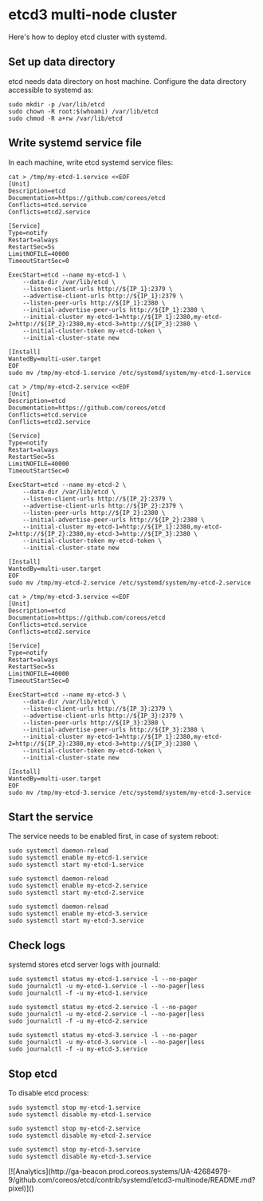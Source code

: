 # etcd3 multi-node cluster

Here's how to deploy etcd cluster with systemd.

## Set up data directory

etcd needs data directory on host machine. Configure the data directory accessible to systemd as:

```
sudo mkdir -p /var/lib/etcd
sudo chown -R root:$(whoami) /var/lib/etcd
sudo chmod -R a+rw /var/lib/etcd
```

## Write systemd service file

In each machine, write etcd systemd service files:

```
cat > /tmp/my-etcd-1.service <<EOF
[Unit]
Description=etcd
Documentation=https://github.com/coreos/etcd
Conflicts=etcd.service
Conflicts=etcd2.service

[Service]
Type=notify
Restart=always
RestartSec=5s
LimitNOFILE=40000
TimeoutStartSec=0

ExecStart=etcd --name my-etcd-1 \
    --data-dir /var/lib/etcd \
    --listen-client-urls http://${IP_1}:2379 \
    --advertise-client-urls http://${IP_1}:2379 \
    --listen-peer-urls http://${IP_1}:2380 \
    --initial-advertise-peer-urls http://${IP_1}:2380 \
    --initial-cluster my-etcd-1=http://${IP_1}:2380,my-etcd-2=http://${IP_2}:2380,my-etcd-3=http://${IP_3}:2380 \
    --initial-cluster-token my-etcd-token \
    --initial-cluster-state new

[Install]
WantedBy=multi-user.target
EOF
sudo mv /tmp/my-etcd-1.service /etc/systemd/system/my-etcd-1.service
```

```
cat > /tmp/my-etcd-2.service <<EOF
[Unit]
Description=etcd
Documentation=https://github.com/coreos/etcd
Conflicts=etcd.service
Conflicts=etcd2.service

[Service]
Type=notify
Restart=always
RestartSec=5s
LimitNOFILE=40000
TimeoutStartSec=0

ExecStart=etcd --name my-etcd-2 \
    --data-dir /var/lib/etcd \
    --listen-client-urls http://${IP_2}:2379 \
    --advertise-client-urls http://${IP_2}:2379 \
    --listen-peer-urls http://${IP_2}:2380 \
    --initial-advertise-peer-urls http://${IP_2}:2380 \
    --initial-cluster my-etcd-1=http://${IP_1}:2380,my-etcd-2=http://${IP_2}:2380,my-etcd-3=http://${IP_3}:2380 \
    --initial-cluster-token my-etcd-token \
    --initial-cluster-state new

[Install]
WantedBy=multi-user.target
EOF
sudo mv /tmp/my-etcd-2.service /etc/systemd/system/my-etcd-2.service
```

```
cat > /tmp/my-etcd-3.service <<EOF
[Unit]
Description=etcd
Documentation=https://github.com/coreos/etcd
Conflicts=etcd.service
Conflicts=etcd2.service

[Service]
Type=notify
Restart=always
RestartSec=5s
LimitNOFILE=40000
TimeoutStartSec=0

ExecStart=etcd --name my-etcd-3 \
    --data-dir /var/lib/etcd \
    --listen-client-urls http://${IP_3}:2379 \
    --advertise-client-urls http://${IP_3}:2379 \
    --listen-peer-urls http://${IP_3}:2380 \
    --initial-advertise-peer-urls http://${IP_3}:2380 \
    --initial-cluster my-etcd-1=http://${IP_1}:2380,my-etcd-2=http://${IP_2}:2380,my-etcd-3=http://${IP_3}:2380 \
    --initial-cluster-token my-etcd-token \
    --initial-cluster-state new

[Install]
WantedBy=multi-user.target
EOF
sudo mv /tmp/my-etcd-3.service /etc/systemd/system/my-etcd-3.service
```

## Start the service

The service needs to be enabled first, in case of system reboot:

```
sudo systemctl daemon-reload
sudo systemctl enable my-etcd-1.service
sudo systemctl start my-etcd-1.service
```

```
sudo systemctl daemon-reload
sudo systemctl enable my-etcd-2.service
sudo systemctl start my-etcd-2.service
```

```
sudo systemctl daemon-reload
sudo systemctl enable my-etcd-3.service
sudo systemctl start my-etcd-3.service
```

## Check logs

systemd stores etcd server logs with journald:

```
sudo systemctl status my-etcd-1.service -l --no-pager
sudo journalctl -u my-etcd-1.service -l --no-pager|less
sudo journalctl -f -u my-etcd-1.service
```

```
sudo systemctl status my-etcd-2.service -l --no-pager
sudo journalctl -u my-etcd-2.service -l --no-pager|less
sudo journalctl -f -u my-etcd-2.service
```

```
sudo systemctl status my-etcd-3.service -l --no-pager
sudo journalctl -u my-etcd-3.service -l --no-pager|less
sudo journalctl -f -u my-etcd-3.service
```

## Stop etcd

To disable etcd process:

```
sudo systemctl stop my-etcd-1.service
sudo systemctl disable my-etcd-1.service
```

```
sudo systemctl stop my-etcd-2.service
sudo systemctl disable my-etcd-2.service
```

```
sudo systemctl stop my-etcd-3.service
sudo systemctl disable my-etcd-3.service
```

<!-- BEGIN ANALYTICS --> [![Analytics](http://ga-beacon.prod.coreos.systems/UA-42684979-9/github.com/coreos/etcd/contrib/systemd/etcd3-multinode/README.md?pixel)]() <!-- END ANALYTICS -->
